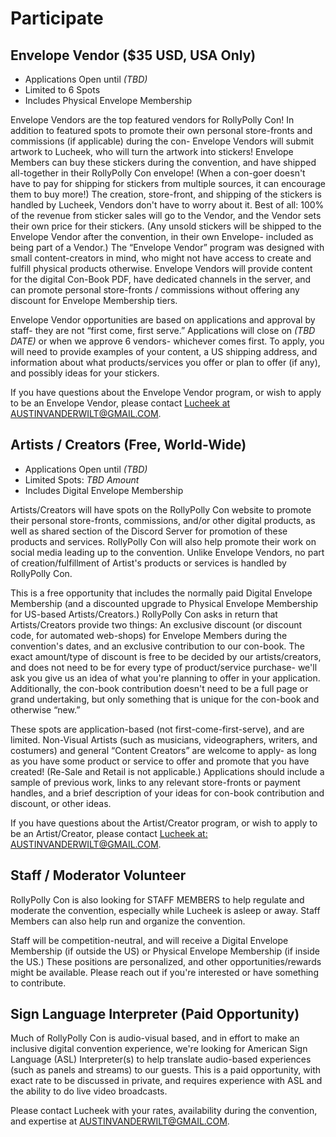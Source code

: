 # Participate
## Envelope Vendor ($35 USD, USA Only)
- Applications Open until *(TBD)*
- Limited to 6 Spots
- Includes Physical Envelope Membership

Envelope Vendors are the top featured vendors for RollyPolly Con! In addition to featured spots to promote their own personal store-fronts and commissions (if applicable) during the con- Envelope Vendors will submit artwork to Lucheek, who will turn the artwork into stickers! Envelope Members can buy these stickers during the convention, and have shipped all-together in their RollyPolly Con envelope! (When a con-goer doesn't have to pay for shipping for stickers from multiple sources, it can encourage them to buy more!) The creation, store-front, and shipping of the stickers is handled by Lucheek, Vendors don't have to worry about it. Best of all: 100% of the revenue from sticker sales will go to the Vendor, and the Vendor sets their own price for their stickers. (Any unsold stickers will be shipped to the Envelope Vendor after the convention, in their own Envelope- included as being part of a Vendor.) The “Envelope Vendor” program was designed with small content-creators in mind, who might not have access to create and fulfill physical products otherwise. Envelope Vendors will provide content for the digital Con-Book PDF, have dedicated channels in the server, and can promote personal store-fronts / commissions without offering any discount for Envelope Membership tiers.

Envelope Vendor opportunities are based on applications and approval by staff- they are not “first come, first serve.” Applications will close on *(TBD DATE)* or when we approve 6 vendors- whichever comes first. To apply, you will need to provide examples of your content, a US shipping address, and information about what products/services you offer or plan to offer (if any), and possibly ideas for your stickers.

If you have questions about the Envelope Vendor program, or wish to apply to be an Envelope Vendor, please contact [Lucheek at AUSTINVANDERWILT@GMAIL.COM](mailto:austinvanderwilt@gmail.com).

## Artists / Creators (Free, World-Wide)
- Applications Open until *(TBD)*
- Limited Spots: *TBD Amount*
- Includes Digital Envelope Membership

Artists/Creators will have spots on the RollyPolly Con website to promote their personal store-fronts, commissions, and/or other digital products, as well as shared section of the Discord Server for promotion of these products and services. RollyPolly Con will also help promote their work on social media leading up to the convention. Unlike Envelope Vendors, no part of creation/fulfillment of Artist's products or services is handled by RollyPolly Con.

This is a free opportunity that includes the normally paid Digital Envelope Membership (and a discounted upgrade to Physical Envelope Membership for US-based Artists/Creators.) RollyPolly Con asks in return that Artists/Creators provide two things: An exclusive discount (or discount code, for automated web-shops) for Envelope Members during the convention's dates, and an exclusive contribution to our con-book. The exact amount/type of discount is free to be decided by our artists/creators, and does not need to be for every type of product/service purchase- we'll ask you give us an idea of what you're planning to offer in your application. Additionally, the con-book contribution doesn't need to be a full page or grand undertaking, but only something that is unique for the con-book and otherwise “new.”

These spots are application-based (not first-come-first-serve), and are limited. Non-Visual Artists (such as musicians, videographers, writers, and costumers) and general “Content Creators” are welcome to apply- as long as you have some product or service to offer and promote that you have created! (Re-Sale and Retail is not applicable.) Applications should include a sample of previous work, links to any relevant store-fronts or payment handles, and a brief description of your ideas for con-book contribution and discount, or other ideas.

If you have questions about the Artist/Creator program, or wish to apply to be an Artist/Creator, please
contact [Lucheek at: AUSTINVANDERWILT@GMAIL.COM](mailto:austinvanderwilt@gmail.com).

## Staff / Moderator Volunteer
RollyPolly Con is also looking for STAFF MEMBERS to help regulate and moderate the convention, especially while Lucheek is asleep or away. Staff Members can also help run and organize the convention.

Staff will be competition-neutral, and will receive a Digital Envelope Membership (if outside the US) or Physical Envelope Membership (if inside the US.) These positions are personalized, and other opportunities/rewards might be available. Please reach out if you're interested or have something to contribute.

## Sign Language Interpreter (Paid Opportunity)
Much of RollyPolly Con is audio-visual based, and in effort to make an inclusive digital convention experience, we're looking for American Sign Language (ASL) Interpreter(s) to help translate audio-based experiences (such as panels and streams) to our guests. This is a paid opportunity, with exact rate to be discussed in private, and requires experience with ASL and the ability to do live video broadcasts.

Please contact Lucheek with your rates, availability during the convention, and expertise at [AUSTINVANDERWILT@GMAIL.COM](mailto:austinvanderwilt@gmail.com).